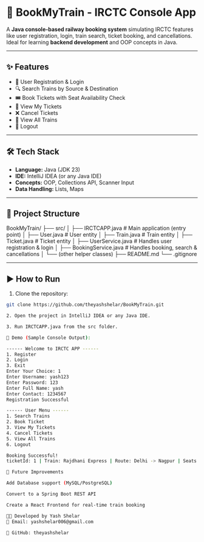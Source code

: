 # 🚆 BookMyTrain - IRCTC Console App

A **Java console-based railway booking system** simulating IRCTC features like user registration, login, train search, ticket booking, and cancellations. Ideal for learning **backend development** and OOP concepts in Java.

---

## ✨ Features
- 👤 User Registration & Login  
- 🔍 Search Trains by Source & Destination  
- 🎟 Book Tickets with Seat Availability Check  
- 📄 View My Tickets  
- ❌ Cancel Tickets  
- 🚂 View All Trains  
- 🚪 Logout  

---

## 🛠 Tech Stack
- **Language:** Java (JDK 23)  
- **IDE:** IntelliJ IDEA (or any Java IDE)  
- **Concepts:** OOP, Collections API, Scanner Input  
- **Data Handling:** Lists, Maps  

---

## 📂 Project Structure
BookMyTrain/
├── src/
│   ├── IRCTCAPP.java         # Main application (entry point)
│   ├── User.java             # User entity
│   ├── Train.java            # Train entity
│   ├── Ticket.java           # Ticket entity
│   ├── UserService.java      # Handles user registration & login
│   ├── BookingService.java   # Handles booking, search & cancellations
│   └── (other helper classes)
├── README.md
└── .gitignore

---

## ▶️ How to Run
1. Clone the repository:
```bash
git clone https://github.com/theyashshelar/BookMyTrain.git

2. Open the project in IntelliJ IDEA or any Java IDE.

3. Run IRCTCAPP.java from the src folder.

📸 Demo (Sample Console Output):

------ Welcome to IRCTC APP ------
1. Register
2. Login
3. Exit
Enter Your Choice: 1
Enter Username: yash123
Enter Password: 123
Enter Full Name: yash
Enter Contact: 1234567
Registration Successful

------ User Menu ------
1. Search Trains
2. Book Ticket
3. View My Tickets
4. Cancel Tickets
5. View All Trains
6. Logout

Booking Successful!
ticketId: 1 | Train: Rajdhani Express | Route: Delhi -> Nagpur | Seats: 2 | Booked By: yash

🚀 Future Improvements

Add Database support (MySQL/PostgreSQL)

Convert to a Spring Boot REST API

Create a React Frontend for real-time train booking

👨‍💻 Developed by Yash Shelar
📧 Email: yashshelar006@gmail.com

🔗 GitHub: theyashshelar
